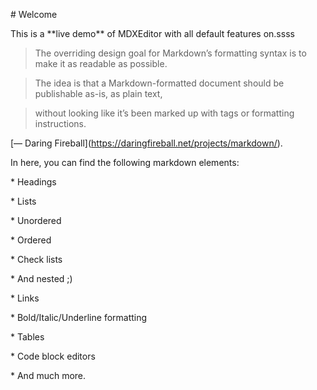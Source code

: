 \# Welcome



This is a \*\*live demo\*\* of MDXEditor with all default features on.ssss



> The overriding design goal for Markdown’s formatting syntax is to make it as readable as possible.

> The idea is that a Markdown-formatted document should be publishable as-is, as plain text,

> without looking like it’s been marked up with tags or formatting instructions.



\[— Daring Fireball]\(https://daringfireball.net/projects/markdown/).



In here, you can find the following markdown elements:



\* Headings

\* Lists

&#x20; \* Unordered

&#x20; \* Ordered

&#x20; \* Check lists

&#x20; \* And nested ;)

\* Links

\* Bold/Italic/Underline formatting

\* Tables

\* Code block editors

\* And much more.